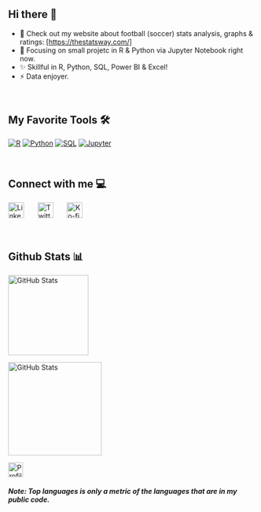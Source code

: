 ## Hi there 👋

- 🔭 Check out my website about football (soccer) stats analysis, graphs & ratings: [https://thestatsway.com/]
- 🌱 Focusing on small projetc in R & Python via Jupyter Notebook right now.
- ✨ Skillful in R, Python, SQL, Power BI & Excel!
- ⚡ Data enjoyer.
<br>

## My Favorite Tools 🛠️

<a href="https://github.com/search?q=user%3ADenverCoder1+language%3Ar"><img alt="R" src="https://img.shields.io/badge/R-276DC3.svg?logo=r&logoColor=white"></a>
<a href="https://github.com/search?q=user%3ADenverCoder1+language%3Apython"><img alt="Python" src="https://img.shields.io/badge/Python-14354C.svg?logo=python&logoColor=white"></a>
<a href="https://github.com/search?q=user%3ADenverCoder1+language%3Asql"><img alt="SQL" src="https://custom-icon-badges.demolab.com/badge/SQL-025E8C.svg?logo=database&logoColor=white"></a>
<a href="#"><img alt="Jupyter" src="https://img.shields.io/badge/Jupyter-F37626.svg?logo=Jupyter&logoColor=white"></a>

<br>

## Connect with me 💻 

  </div><!-- Social icons section -->
<p align="left">
  <a href="https://www.linkedin.com/in/nunopnfelix/"><img width="32px" alt="LinkedIn" title="LinkedIn - Nuno Félix" src="https://i.imgur.com/yRpa1dQ.png"/></a>
  &#8287;&#8287;&#8287;&#8287;&#8287;
  <a href="https://x.com/TheStatsWay"><img width="32px" alt="Twitter" title="Twitter - TheStatsWay" src="https://i.imgur.com/AixJgnm.png"/></a>
  &#8287;&#8287;&#8287;&#8287;&#8287;
  <a href="https://thestatsway.com/"><img width="32px" alt="Ko-fi" title="My Website - TheStatsWay" src="https://i.imgur.com/0uVwkoZ.png"/></a>&nbsp;&nbsp;&nbsp;
  &#8287;&#8287;&#8287;&#8287;&#8287;
</p>

<br>

## Github Stats 📊

<p align="left"><img src="https://github-readme-stats.vercel.app/api?username=nunopnfelix&show_icons=true&hide_border=false&title_color=ff652f&icon_color=FFE400&bg_color=09131B&text_color=ffffff&border_color=0c1a25" alt="GitHub Stats" height="163px"/>
<p align="left"><img src="https://github-readme-stats.vercel.app/api/top-langs?username=nunopnfelix&show_icons=true&hide_border=false&title_color=ff652f&icon_color=FFE400&bg_color=09131B&text_color=ffffff&border_color=0c1a25" alt="GitHub Stats" height="190px"/>
<p align="left"><img src="https://komarev.com/ghpvc/?username=nunopnfelix&label=Profile%20views&color=0e75b6&style=flat" alt="Profile Views" height="30px" /> </p>

##### Note: Top languages is only a metric of the languages that are in my public code.

